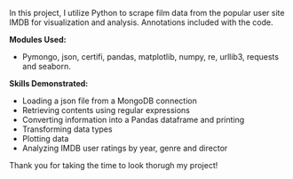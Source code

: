 In this project, I utilize Python to scrape film data from the popular user site IMDB for visualization and analysis. Annotations included with the code.

**Modules Used:**
- Pymongo, json, certifi, pandas, matplotlib, numpy, re, urllib3, requests and seaborn.

**Skills Demonstrated:**
- Loading a json file from a MongoDB connection
- Retrieving contents using regular expressions
- Converting information into a Pandas dataframe and printing
- Transforming data types
- Plotting data
- Analyzing IMDB user ratings by year, genre and director

Thank you for taking the time to look thorugh my project!
